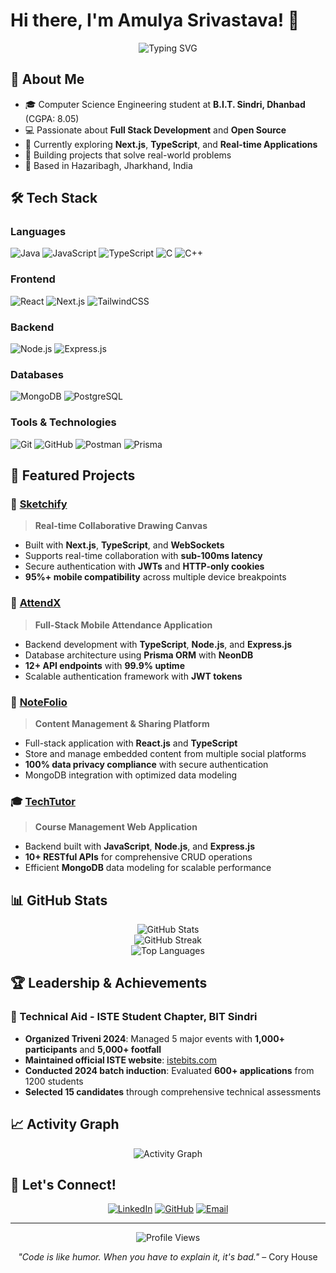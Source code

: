 # Hi there, I'm Amulya Srivastava! 👋

<div align="center">
  <img src="https://readme-typing-svg.herokuapp.com?font=Fira+Code&pause=1000&color=2196F3&center=true&vCenter=true&width=435&lines=Full+Stack+Developer;Computer+Science+Student;Open+Source+Enthusiast;Always+Learning+New+Things" alt="Typing SVG" />
</div>

## 🚀 About Me

- 🎓 Computer Science Engineering student at **B.I.T. Sindri, Dhanbad** (CGPA: 8.05)
- 💻 Passionate about **Full Stack Development** and **Open Source**
- 🌱 Currently exploring **Next.js**, **TypeScript**, and **Real-time Applications**
- 🎯 Building projects that solve real-world problems
- 📍 Based in Hazaribagh, Jharkhand, India

## 🛠️ Tech Stack

### Languages
![Java](https://img.shields.io/badge/Java-ED8B00?style=for-the-badge&logo=openjdk&logoColor=white)
![JavaScript](https://img.shields.io/badge/JavaScript-F7DF1E?style=for-the-badge&logo=javascript&logoColor=black)
![TypeScript](https://img.shields.io/badge/TypeScript-007ACC?style=for-the-badge&logo=typescript&logoColor=white)
![C](https://img.shields.io/badge/C-00599C?style=for-the-badge&logo=c&logoColor=white)
![C++](https://img.shields.io/badge/C++-00599C?style=for-the-badge&logo=c%2B%2B&logoColor=white)

### Frontend
![React](https://img.shields.io/badge/React-20232A?style=for-the-badge&logo=react&logoColor=61DAFB)
![Next.js](https://img.shields.io/badge/Next.js-000000?style=for-the-badge&logo=next.js&logoColor=white)
![TailwindCSS](https://img.shields.io/badge/Tailwind_CSS-38B2AC?style=for-the-badge&logo=tailwind-css&logoColor=white)

### Backend
![Node.js](https://img.shields.io/badge/Node.js-43853D?style=for-the-badge&logo=node.js&logoColor=white)
![Express.js](https://img.shields.io/badge/Express.js-404D59?style=for-the-badge&logo=express&logoColor=white)

### Databases
![MongoDB](https://img.shields.io/badge/MongoDB-4EA94B?style=for-the-badge&logo=mongodb&logoColor=white)
![PostgreSQL](https://img.shields.io/badge/PostgreSQL-316192?style=for-the-badge&logo=postgresql&logoColor=white)

### Tools & Technologies
![Git](https://img.shields.io/badge/Git-F05032?style=for-the-badge&logo=git&logoColor=white)
![GitHub](https://img.shields.io/badge/GitHub-100000?style=for-the-badge&logo=github&logoColor=white)
![Postman](https://img.shields.io/badge/Postman-FF6C37?style=for-the-badge&logo=postman&logoColor=white)
![Prisma](https://img.shields.io/badge/Prisma-3982CE?style=for-the-badge&logo=Prisma&logoColor=white)

## 🎯 Featured Projects

### 🎨 [Sketchify](https://github.com/amulyaa-19/Sketchify)
> **Real-time Collaborative Drawing Canvas**
- Built with **Next.js**, **TypeScript**, and **WebSockets**
- Supports real-time collaboration with **sub-100ms latency**
- Secure authentication with **JWTs** and **HTTP-only cookies**
- **95%+ mobile compatibility** across multiple device breakpoints

### 📱 [AttendX](https://github.com/amulyaa-19/attendX)
> **Full-Stack Mobile Attendance Application**
- Backend development with **TypeScript**, **Node.js**, and **Express.js**
- Database architecture using **Prisma ORM** with **NeonDB**
- **12+ API endpoints** with **99.9% uptime**
- Scalable authentication framework with **JWT tokens**

### 📝 [NoteFolio](https://github.com/amulyaa-19/NoteFolio)
> **Content Management & Sharing Platform**
- Full-stack application with **React.js** and **TypeScript**
- Store and manage embedded content from multiple social platforms
- **100% data privacy compliance** with secure authentication
- MongoDB integration with optimized data modeling

### 🎓 [TechTutor](https://github.com/amulyaa-19/TechTutor)
> **Course Management Web Application**
- Backend built with **JavaScript**, **Node.js**, and **Express.js**
- **10+ RESTful APIs** for comprehensive CRUD operations
- Efficient **MongoDB** data modeling for scalable performance

## 📊 GitHub Stats

<div align="center">
  <img src="https://github-readme-stats.vercel.app/api?username=amulyaa-19&show_icons=true&theme=radical" alt="GitHub Stats" />
</div>

<div align="center">
  <img src="https://github-readme-streak-stats.herokuapp.com/?user=amulyaa-19&theme=radical" alt="GitHub Streak" />
</div>

<div align="center">
  <img src="https://github-readme-stats.vercel.app/api/top-langs/?username=amulyaa-19&layout=compact&theme=radical" alt="Top Languages" />
</div>

## 🏆 Leadership & Achievements

### 🎪 Technical Aid - ISTE Student Chapter, BIT Sindri
- **Organized Triveni 2024**: Managed 5 major events with **1,000+ participants** and **5,000+ footfall**
- **Maintained official ISTE website**: [istebits.com](https://www.istebits.com/)
- **Conducted 2024 batch induction**: Evaluated **600+ applications** from 1200 students
- **Selected 15 candidates** through comprehensive technical assessments

## 📈 Activity Graph

<div align="center">
  <img src="https://github-readme-activity-graph.vercel.app/graph?username=amulyaa-19&theme=react-dark&hide_border=true" alt="Activity Graph" />
</div>

## 🤝 Let's Connect!

<div align="center">
  
[![LinkedIn](https://img.shields.io/badge/LinkedIn-0077B5?style=for-the-badge&logo=linkedin&logoColor=white)](https://www.linkedin.com/in/amulya-srivastava-506ba627b/)
[![GitHub](https://img.shields.io/badge/GitHub-100000?style=for-the-badge&logo=github&logoColor=white)](https://github.com/amulyaa-19)
[![Email](https://img.shields.io/badge/Email-D14836?style=for-the-badge&logo=gmail&logoColor=white)](mailto:srivastava.amulya19@gmail.com)

</div>

---

<div align="center">
  <img src="https://komarev.com/ghpvc/?username=amulyaa-19&color=blueviolet&style=for-the-badge" alt="Profile Views" />
</div>

<div align="center">
  
*"Code is like humor. When you have to explain it, it's bad."* – Cory House

</div>
